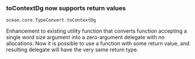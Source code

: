 ### toContextDg now supports return values

`ocean.core.TypeConvert.toContextDg`

Enhancement to existing utility function that converts function accepting a
single word size argument into a zero-argument delegate with no allocations. Now
it is possible to use a function with some return value, and resulting delegate
will have the very same return type.
